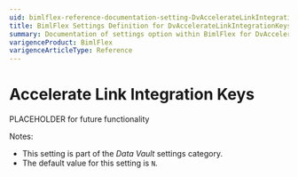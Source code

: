 ```yaml
---
uid: bimlflex-reference-documentation-setting-DvAccelerateLinkIntegrationKeys
title: BimlFlex Settings Definition for DvAccelerateLinkIntegrationKeys
summary: Documentation of settings option within BimlFlex for DvAccelerateLinkIntegrationKeys
varigenceProduct: BimlFlex
varigenceArticleType: Reference
---
```


# Accelerate Link Integration Keys

PLACEHOLDER for future functionality

Notes:

* This setting is part of the *Data Vault* settings category.
* The default value for this setting is `N`.
